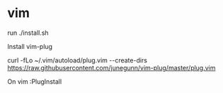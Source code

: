 # vim

run ./install.sh




Install vim-plug

curl -fLo ~/.vim/autoload/plug.vim --create-dirs \
    https://raw.githubusercontent.com/junegunn/vim-plug/master/plug.vim

On vim
:PlugInstall
